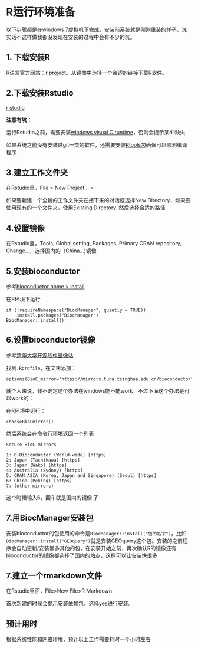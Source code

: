 # R运行环境准备

以下步骤都是在windows 7虚拟机下完成，安装前系统就是刚刚重装的样子。说实话不这样做我都没发现在安装的过程中会有不少的坑。

## 1. 下载安装R

R语言官方网站：[r project](https://www.r-project.org/)。从[镜像](https://cran.r-project.org/mirrors.html)中选择一个合适的链接下载R软件。

## 2.下载安装Rstudio

[r studio](https://rstudio.com)

**注意有坑：**

运行Rstudio之前，需要安装[windows visual C runtime](https://www.microsoft.com/en-in/download/details.aspx?id=48145)，否则会提示某dll缺失

如果系统之前没有安装过git一类的软件，还需要安装[Rtools包](https://mirrors.tuna.tsinghua.edu.cn/CRAN/bin/windows/Rtools/)确保可以顺利编译程序

## 3.建立工作文件夹

在Rstudio里，File > New Project... >

如果要新建一个全新的工作文件夹在接下来的对话框选择New Directory，如果要使用现有的一个文件夹，使用Existing Directory. 然后选择合适的路径

## 4.设置镜像

在Rstudio里，Tools, Global setting, Packages, Primary CRAN repository, Change...，选择国内的（China...)镜像

## 5.安装bioconductor

参考[bioconductor home > install](https://www.bioconductor.org/install/)

在R环境下运行

```{r}
if (!requireNamespace("BiocManager", quietly = TRUE))
    install.packages("BiocManager")
BiocManager::install()
```

## 6.设置bioconductor镜像

参考[清华大学开源软件镜像站](https://mirror.tuna.tsinghua.edu.cn/help/bioconductor/)

找到`.Rprofile`，在文末添加：

```
options(BioC_mirror="https://mirrors.tuna.tsinghua.edu.cn/bioconductor")
```

就个人来说，我不确定这个办法在windows能不能work，不过下面这个办法是可以work的：

在R环境中运行：

```{r}
chooseBioCmirror()
```

然后系统会在命令行环境返回一个列表

```
Secure BioC mirrors 

1: 0-Bioconductor (World-wide) [https]
2: Japan (Tachikawa) [https]
3: Japan (Wako) [https]
4: Australia (Sydney) [https]
5: CRAN ASIA (Korea, Japan and Singapore) (Seoul) [https]
6: China (Peking) [https]
7: (other mirrors)
```

这个时候输入6，回车就是国内的镜像 了

## 7.用BiocManager安装包

安装bioconductor的包使用的命令是`BiocManager::install("包的名字")`，比如`BiocManager::install("GEOquery")`就是安装GEOquery这个包。安装的之前程序会自动更新/安装很多其他的包，在安装开始之前，再次确认R的镜像还有bioconductor的镜像都选择了国内的站点，这样可以让安装快很多

## 7.建立一个rmarkdown文件

在Rstudio里面，File>New File>R Markdown

首次新建的时候会提示安装依赖包，选择yes进行安装.

## 预计用时

根据系统性能和网络环境，预计以上工作需要耗时一个小时左右